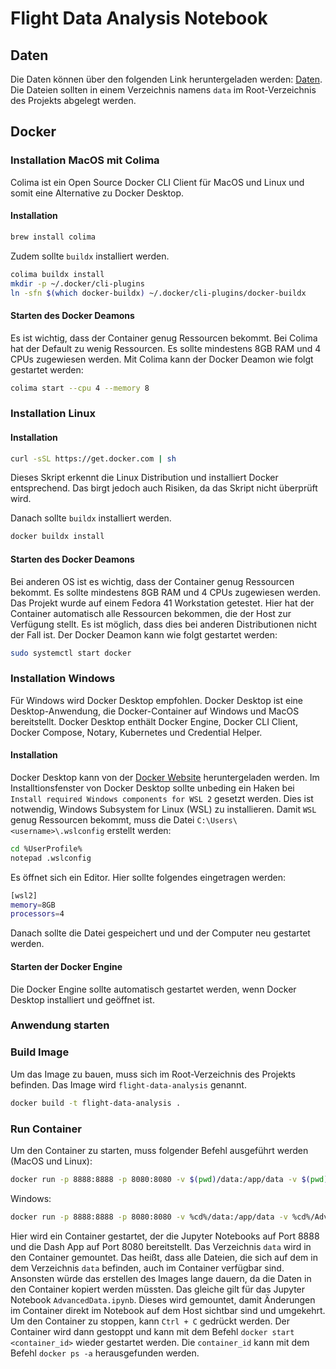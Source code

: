 # Flight Data Analysis Notebook

## Daten

Die Daten können über den folgenden Link heruntergeladen werden: [Daten](https://1drv.ms/u/c/f804c80fb0165847/ER5Lx1FIxjtBgpW-FLOE5WsBBHkU-Akgc_xCeGwLFQkiKQ). Die Dateien sollten in einem Verzeichnis namens `data` im Root-Verzeichnis des Projekts abgelegt werden.

## Docker

### Installation MacOS mit Colima
Colima ist ein Open Source Docker CLI Client für MacOS und Linux und somit eine Alternative zu Docker Desktop.

#### Installation
```bash
brew install colima
```
Zudem sollte `buildx` installiert werden.

```bash
colima buildx install
mkdir -p ~/.docker/cli-plugins
ln -sfn $(which docker-buildx) ~/.docker/cli-plugins/docker-buildx
```

#### Starten des Docker Deamons
Es ist wichtig, dass der Container genug Ressourcen bekommt. Bei Colima hat der Default zu wenig Ressourcen. Es sollte mindestens 8GB RAM und 4 CPUs zugewiesen werden. Mit Colima kann der Docker Deamon wie folgt gestartet werden:

```bash
colima start --cpu 4 --memory 8
```

### Installation Linux

#### Installation
```bash
curl -sSL https://get.docker.com | sh
``` 
Dieses Skript erkennt die Linux Distribution und installiert Docker entsprechend. Das birgt jedoch auch Risiken, da das Skript nicht überprüft wird.

Danach sollte `buildx` installiert werden.

```bash
docker buildx install
```

#### Starten des Docker Deamons
Bei anderen OS ist es wichtig, dass der Container genug Ressourcen bekommt. Es sollte mindestens 8GB RAM und 4 CPUs zugewiesen werden. Das Projekt wurde auf einem Fedora 41 Workstation getestet. Hier hat der Container automatisch alle Ressourcen bekommen, die der Host zur Verfügung stellt.
Es ist möglich, dass dies bei anderen Distributionen nicht der Fall ist. 
Der Docker Deamon kann wie folgt gestartet werden:

```bash
sudo systemctl start docker
```

### Installation Windows
Für Windows wird Docker Desktop empfohlen. Docker Desktop ist eine Desktop-Anwendung, die Docker-Container auf Windows und MacOS bereitstellt. Docker Desktop enthält Docker Engine, Docker CLI Client, Docker Compose, Notary, Kubernetes und Credential Helper.

#### Installation
Docker Desktop kann von der [Docker Website](https://www.docker.com/products/docker-desktop) heruntergeladen werden. Im Installtionsfenster von Docker Desktop sollte unbeding ein Haken bei `Install required Windows components for WSL 2` gesetzt werden. Dies ist notwendig, Windows Subsystem for Linux (WSL) zu installieren. Damit `WSL` genug Ressourcen bekommt, muss die Datei `C:\Users\<username>\.wslconfig` erstellt werden:

```bash
cd %UserProfile%
notepad .wslconfig
```
Es öffnet sich ein Editor. Hier sollte folgendes eingetragen werden:

```bash
[wsl2]
memory=8GB
processors=4
```
Danach sollte die Datei gespeichert und und der Computer neu gestartet werden.

#### Starten der Docker Engine
Die Docker Engine sollte automatisch gestartet werden, wenn Docker Desktop installiert und geöffnet ist. 


### Anwendung starten

### Build Image
Um das Image zu bauen, muss sich im Root-Verzeichnis des Projekts befinden. Das Image wird `flight-data-analysis` genannt.

```bash
docker build -t flight-data-analysis .
```

### Run Container
Um den Container zu starten, muss folgender Befehl ausgeführt werden (MacOS und Linux):
```bash
docker run -p 8888:8888 -p 8080:8080 -v $(pwd)/data:/app/data -v $(pwd)/AdvancedData.ipynb:/app/AdvancedData.ipynb flight-data-analysis
```
Windows:
```bash
docker run -p 8888:8888 -p 8080:8080 -v %cd%/data:/app/data -v %cd%/AdvancedData.ipynb:/app/AdvancedData.ipynb flight-data-analysis
```

Hier wird ein Container gestartet, der die Jupyter Notebooks auf Port 8888 und die Dash App auf Port 8080 bereitstellt. Das Verzeichnis `data` wird in den Container gemountet. Das heißt, dass alle Dateien, die sich auf dem in dem Verzeichnis `data` befinden, auch im Container verfügbar sind.
Ansonsten würde das erstellen des Images lange dauern, da die Daten in den Container kopiert werden müssten. Das gleiche gilt für das Jupyter Notebook `AdvancedData.ipynb`. Dieses wird gemountet, damit Änderungen im Container direkt im Notebook auf dem Host sichtbar sind und umgekehrt.
Um den Container zu stoppen, kann `Ctrl + C` gedrückt werden. Der Container wird dann gestoppt und kann mit dem Befehl `docker start <container_id>` wieder gestartet werden. Die `container_id` kann mit dem Befehl `docker ps -a` herausgefunden werden.
